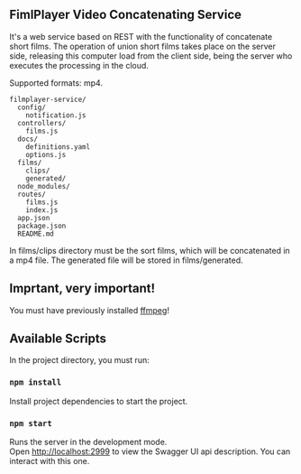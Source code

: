 ## FimlPlayer Video Concatenating Service

It's a web service based on REST with the functionality of concatenate short films. The operation of union short films takes place on the server side, releasing this computer load from the client side, being the server who executes the processing in the cloud.

Supported formats: mp4.

```
filmplayer-service/
  config/
    notification.js
  controllers/
    films.js
  docs/
    definitions.yaml
    options.js
  films/
    clips/
    generated/
  node_modules/
  routes/
    films.js
    index.js
  app.json
  package.json
  README.md
```
In films/clips directory must be the sort films, which will be concatenated in a mp4 file. The generated file will be stored in films/generated.

## Imprtant, very important!

You must have previously installed [ffmpeg](https://www.ffmpeg.org)!

## Available Scripts

In the project directory, you must run:

### `npm install`

Install project dependencies to start the project.

### `npm start`

Runs the server in the development mode.<br>
Open [http://localhost:2999](http://localhost:2999) to view the Swagger UI api description. You can interact with this one.